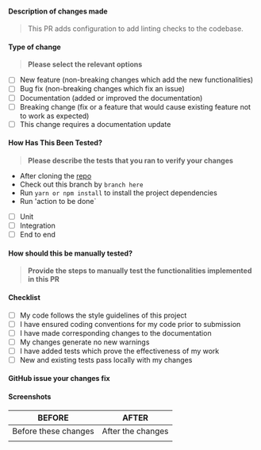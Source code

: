 #### Description of changes made

> This PR adds configuration to add linting checks to the codebase.

#### Type of change

> **Please select the relevant options**

- [ ] New feature (non-breaking changes which add the new functionalities)
- [ ] Bug fix (non-breaking changes which fix an issue)
- [ ] Documentation (added or improved the documentation)
- [ ] Breaking change (fix or a feature that would cause existing feature not to work as expected)
- [ ] This change requires a documentation update

#### How Has This Been Tested?

> **Please describe the tests that you ran to verify your changes**
- After cloning the [repo](https://github.com/getaplotdev/evently-backend.git)
- Check out this branch by `branch here`
- Run `yarn or npm install` to install the project dependencies
- Run 'action to be done`

- [ ] Unit
- [ ] Integration
- [ ] End to end

#### How should this be manually tested?

> **Provide the steps to manually test the functionalities implemented in this PR**

#### Checklist

- [ ] My code follows the style guidelines of this project
- [ ] I have ensured coding conventions for my code prior to submission
- [ ] I have made corresponding changes to the documentation
- [ ] My changes generate no new warnings
- [ ] I have added tests which prove the effectiveness of my work
- [ ] New and existing tests pass locally with my changes

#### GitHub issue your changes fix

#### Screenshots

|        BEFORE        |       AFTER       |
| :------------------: | :---------------: |
| Before these changes | After the changes |
|                      |                   |
